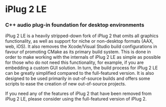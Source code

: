 # iPlug 2 LE
### C++ audio plug-in foundation for desktop environments

iPlug 2 LE is a heavily stripped-down fork of iPlug 2 that omits all graphics functionality, as well as support for niche or non-desktop formats (AAX, web, iOS). It also removes the Xcode/Visual Studio build configurations in favour of promoting CMake as its primary build system. This is done in order to make working with the internals of iPlug 2 LE as simple as possible for those who do not need this functionality, for example, if you are embedding a custom GUI solution. In turn, the build process for iPlug 2 LE can be greatly simplified compared to the full-featured version. It is also designed to be used primarily in out-of-source builds and offers some scripts to ease the creation of new out-of-source projects.

If you need any of the features of iPlug 2 that have been removed from iPlug 2 LE, please consider using the full-featured version of iPlug 2.